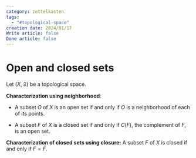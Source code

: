 ```yaml
---
category: zettelkasten
tags:
  - "#topological-space"
creation date: 2024/01/17
Write article: false
Done article: false
---
```

# Open and closed sets

Let $(X, \mathfrak{S})$ be a topological space.

**Characterization using neighborhood**:
 - A subset $O$ of $X$ is an open set if and only if $O$ is a neighborhood of each of its points.

- A subset $F$ of $X$ is a closed set if and only if $C(F)$, the complement of $F$, is an open set.


**Characterization of closed sets using closure:**
A subset $F$ of $X$ is closed if and only if $F = \bar{F}$.